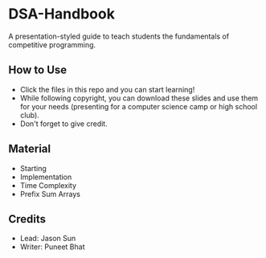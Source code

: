 # DSA-Handbook
A presentation-styled guide to teach students the fundamentals of competitive programming.

## How to Use
- Click the files in this repo and you can start learning!
- While following copyright, you can download these slides and use them for your needs (presenting for a computer science camp or high school club).
- Don't forget to give credit.

## Material
- Starting
- Implementation
- Time Complexity
- Prefix Sum Arrays

## Credits
- Lead: Jason Sun
- Writer: Puneet Bhat
